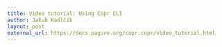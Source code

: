 ```yaml
---
title: Video tutorial: Using Copr CLI
author: Jakub Kadlčík
layout: post
external_url: https://docs.pagure.org/copr.copr/video_tutorial.html
---
```

